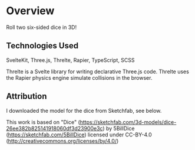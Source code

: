 # Overview

Roll two six-sided dice in 3D!

## Technologies Used

SvelteKit, Three.js, Threlte, Rapier, TypeScript, SCSS

Threlte is a Svelte library for writing declarative Three.js code. Threlte uses the Rapier physics engine simulate collisions in the browser.

## Attribution

I downloaded the model for the dice from Sketchfab, see below.

This work is based on "Dice" (https://sketchfab.com/3d-models/dice-26ee382b825141918060df3d23900e3c) by 5BillDice (https://sketchfab.com/5BillDice) licensed under CC-BY-4.0 (http://creativecommons.org/licenses/by/4.0/)
